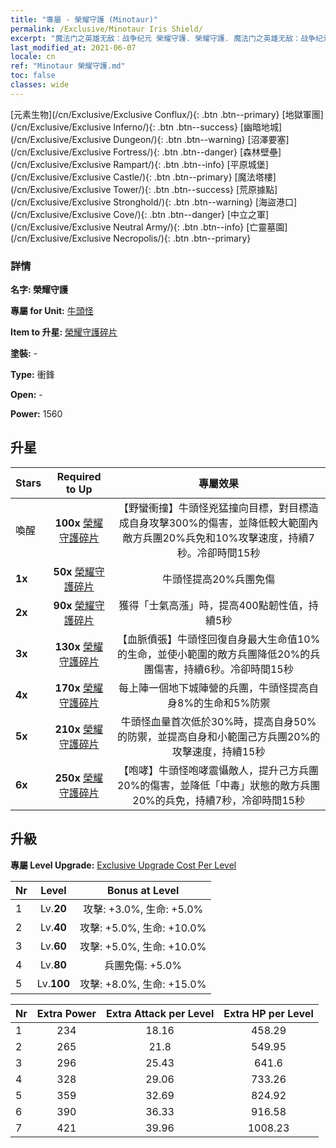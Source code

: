 ```yaml
---
title: "專屬 - 榮耀守護 (Minotaur)"
permalink: /Exclusive/Minotaur Iris Shield/
excerpt: "魔法门之英雄无敌：战争纪元 榮耀守護. 榮耀守護. 魔法门之英雄无敌：战争纪元 專屬 榮耀守護. 牛頭怪 專屬."
last_modified_at: 2021-06-07
locale: cn
ref: "Minotaur 榮耀守護.md"
toc: false
classes: wide
---
```

 [元素生物](/cn/Exclusive/Exclusive Conflux/){: .btn .btn--primary} [地獄軍團](/cn/Exclusive/Exclusive Inferno/){: .btn .btn--success} [幽暗地城](/cn/Exclusive/Exclusive Dungeon/){: .btn .btn--warning} [沼澤要塞](/cn/Exclusive/Exclusive Fortress/){: .btn .btn--danger} [森林壁壘](/cn/Exclusive/Exclusive Rampart/){: .btn .btn--info} [平原城堡](/cn/Exclusive/Exclusive Castle/){: .btn .btn--primary} [魔法塔樓](/cn/Exclusive/Exclusive Tower/){: .btn .btn--success} [荒原據點](/cn/Exclusive/Exclusive Stronghold/){: .btn .btn--warning} [海盜港口](/cn/Exclusive/Exclusive Cove/){: .btn .btn--danger} [中立之軍](/cn/Exclusive/Exclusive Neutral Army/){: .btn .btn--info} [亡靈墓園](/cn/Exclusive/Exclusive Necropolis/){: .btn .btn--primary} 

### 詳情
 **名字: 榮耀守護** 

 **專屬 for Unit:** [牛頭怪](/cn/units/Minotaur/) 

 **Item to 升星:** [榮耀守護碎片](/cn/Items/con_913/)

 **塗裝:** -

 **Type:** 衝鋒

 **Open:** -

 **Power:** 1560

## 升星

  |     Stars    |  Required to Up | 專屬效果 |
  |:-------------|:---------------:|:---------------:|
  |  喚醒  | **100x** [榮耀守護碎片](/cn/Items/con_913/) | 【野蠻衝撞】牛頭怪兇猛撞向目標，對目標造成自身攻擊300%的傷害，並降低較大範圍內敵方兵團20%兵免和10%攻擊速度，持續7秒。冷卻時間15秒 |
  | **1x** <i class="fas fa-star"/> | **50x** [榮耀守護碎片](/cn/Items/con_913/) | 牛頭怪提高20%兵團免傷 |
  | **2x** <i class="fas fa-star"/> | **90x** [榮耀守護碎片](/cn/Items/con_913/) | 獲得「士氣高漲」時，提高400點韌性值，持續5秒 |
  | **3x** <i class="fas fa-star"/> | **130x** [榮耀守護碎片](/cn/Items/con_913/) | 【血脈僨張】牛頭怪回復自身最大生命值10%的生命，並使小範圍的敵方兵團降低20%的兵團傷害，持續6秒。冷卻時間15秒 |
  | **4x** <i class="fas fa-star"/> | **170x** [榮耀守護碎片](/cn/Items/con_913/) | 每上陣一個地下城陣營的兵團，牛頭怪提高自身8%的生命和5%防禦 |
  | **5x** <i class="fas fa-star"/> | **210x** [榮耀守護碎片](/cn/Items/con_913/) | 牛頭怪血量首次低於30%時，提高自身50%的防禦，並提高自身和小範圍己方兵團20%的攻擊速度，持續15秒 |
  | **6x** <i class="fas fa-star"/> | **250x** [榮耀守護碎片](/cn/Items/con_913/) | 【咆哮】牛頭怪咆哮震懾敵人，提升己方兵團20%的傷害，並降低「中毒」狀態的敵方兵團20%的兵免，持續7秒，冷卻時間15秒 |


## 升級
 **專屬 Level Upgrade:** [Exclusive Upgrade Cost Per Level](/Exclusive/ExclusiveUpgradeCostPerLevel/)

  |  Nr  |   Level  | Bonus at Level |
  |:-----|:--------:|:--------------:|
  | 1 | Lv.**20** | 攻擊: +3.0%, 生命: +5.0% |
  | 2 | Lv.**40** | 攻擊: +5.0%, 生命: +10.0% |
  | 3 | Lv.**60** | 攻擊: +5.0%, 生命: +10.0% |
  | 4 | Lv.**80** | 兵團免傷: +5.0% |
  | 5 | Lv.**100** | 攻擊: +8.0%, 生命: +15.0% |


  |  Nr  |  Extra Power | Extra Attack per Level | Extra HP per Level |
  |:-----|:--------:|:--------:|:--------:|
  | 1 | 234 | 18.16 | 458.29 |
  | 2 | 265 | 21.8 | 549.95 |
  | 3 | 296 | 25.43 | 641.6 |
  | 4 | 328 | 29.06 | 733.26 |
  | 5 | 359 | 32.69 | 824.92 |
  | 6 | 390 | 36.33 | 916.58 |
  | 7 | 421 | 39.96 | 1008.23 |


